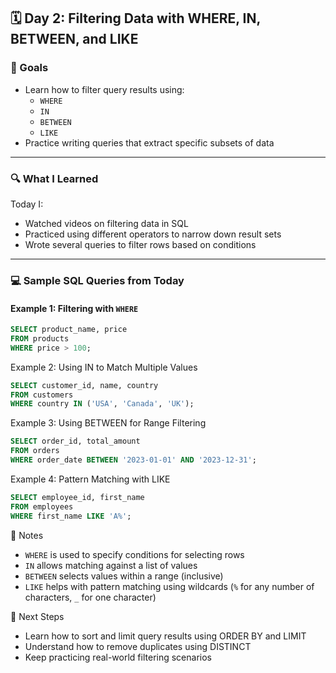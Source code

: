 ## 🗓️ Day 2: Filtering Data with WHERE, IN, BETWEEN, and LIKE

### 🎯 Goals
- Learn how to filter query results using:
  - `WHERE`
  - `IN`
  - `BETWEEN`
  - `LIKE`
- Practice writing queries that extract specific subsets of data

---

### 🔍 What I Learned
Today I:
- Watched videos on filtering data in SQL
- Practiced using different operators to narrow down result sets
- Wrote several queries to filter rows based on conditions

---

### 💻 Sample SQL Queries from Today

#### Example 1: Filtering with `WHERE`
```sql
SELECT product_name, price
FROM products
WHERE price > 100;
```

Example 2: Using IN to Match Multiple Values

```sql
SELECT customer_id, name, country
FROM customers
WHERE country IN ('USA', 'Canada', 'UK');
```

Example 3: Using BETWEEN for Range Filtering

```sql
SELECT order_id, total_amount
FROM orders
WHERE order_date BETWEEN '2023-01-01' AND '2023-12-31';
```

Example 4: Pattern Matching with LIKE

```sql
SELECT employee_id, first_name
FROM employees
WHERE first_name LIKE 'A%';
```

📝 Notes

- `WHERE` is used to specify conditions for selecting rows
- `IN` allows matching against a list of values
- `BETWEEN` selects values within a range (inclusive)
- `LIKE` helps with pattern matching using wildcards (`%` for any number of characters, `_` for one character)

🚀 Next Steps

- Learn how to sort and limit query results using ORDER BY and LIMIT
- Understand how to remove duplicates using DISTINCT
- Keep practicing real-world filtering scenarios
